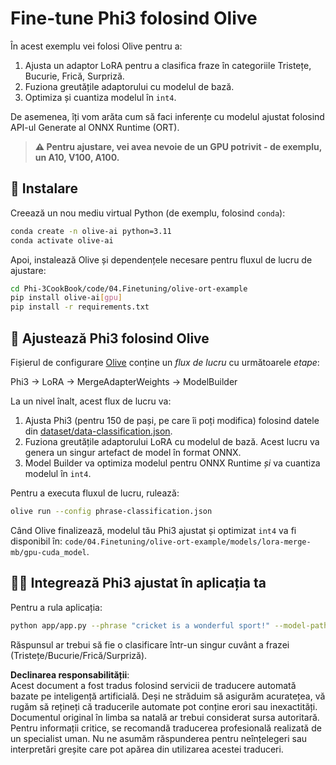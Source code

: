 # Fine-tune Phi3 folosind Olive

În acest exemplu vei folosi Olive pentru a:

1. Ajusta un adaptor LoRA pentru a clasifica fraze în categoriile Tristețe, Bucurie, Frică, Surpriză.
1. Fuziona greutățile adaptorului cu modelul de bază.
1. Optimiza și cuantiza modelul în `int4`.

De asemenea, îți vom arăta cum să faci inferențe cu modelul ajustat folosind API-ul Generate al ONNX Runtime (ORT).

> **⚠️ Pentru ajustare, vei avea nevoie de un GPU potrivit - de exemplu, un A10, V100, A100.**

## 💾 Instalare

Creează un nou mediu virtual Python (de exemplu, folosind `conda`):

```bash
conda create -n olive-ai python=3.11
conda activate olive-ai
```

Apoi, instalează Olive și dependențele necesare pentru fluxul de lucru de ajustare:

```bash
cd Phi-3CookBook/code/04.Finetuning/olive-ort-example
pip install olive-ai[gpu]
pip install -r requirements.txt
```

## 🧪 Ajustează Phi3 folosind Olive
Fișierul de configurare [Olive](../../../../../code/03.Finetuning/olive-ort-example/phrase-classification.json) conține un *flux de lucru* cu următoarele *etape*:

Phi3 -> LoRA -> MergeAdapterWeights -> ModelBuilder

La un nivel înalt, acest flux de lucru va:

1. Ajusta Phi3 (pentru 150 de pași, pe care îi poți modifica) folosind datele din [dataset/data-classification.json](../../../../../code/03.Finetuning/olive-ort-example/dataset/dataset-classification.json).
1. Fuziona greutățile adaptorului LoRA cu modelul de bază. Acest lucru va genera un singur artefact de model în format ONNX.
1. Model Builder va optimiza modelul pentru ONNX Runtime *și* va cuantiza modelul în `int4`.

Pentru a executa fluxul de lucru, rulează:

```bash
olive run --config phrase-classification.json
```

Când Olive finalizează, modelul tău Phi3 ajustat și optimizat `int4` va fi disponibil în: `code/04.Finetuning/olive-ort-example/models/lora-merge-mb/gpu-cuda_model`.

## 🧑‍💻 Integrează Phi3 ajustat în aplicația ta 

Pentru a rula aplicația:

```bash
python app/app.py --phrase "cricket is a wonderful sport!" --model-path models/lora-merge-mb/gpu-cuda_model
```

Răspunsul ar trebui să fie o clasificare într-un singur cuvânt a frazei (Tristețe/Bucurie/Frică/Surpriză).

**Declinarea responsabilității**:  
Acest document a fost tradus folosind servicii de traducere automată bazate pe inteligență artificială. Deși ne străduim să asigurăm acuratețea, vă rugăm să rețineți că traducerile automate pot conține erori sau inexactități. Documentul original în limba sa natală ar trebui considerat sursa autoritară. Pentru informații critice, se recomandă traducerea profesională realizată de un specialist uman. Nu ne asumăm răspunderea pentru neînțelegeri sau interpretări greșite care pot apărea din utilizarea acestei traduceri.
